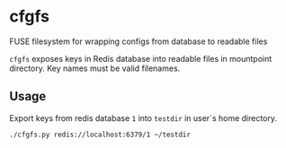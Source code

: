 # cfgfs

FUSE filesystem for wrapping configs from database to readable files

`cfgfs` exposes keys in Redis database into readable files in mountpoint directory. Key names must be valid filenames.

## Usage

Export keys from redis database `1` into `testdir` in user\`s home directory.

```bash
./cfgfs.py redis://localhost:6379/1 ~/testdir
```

